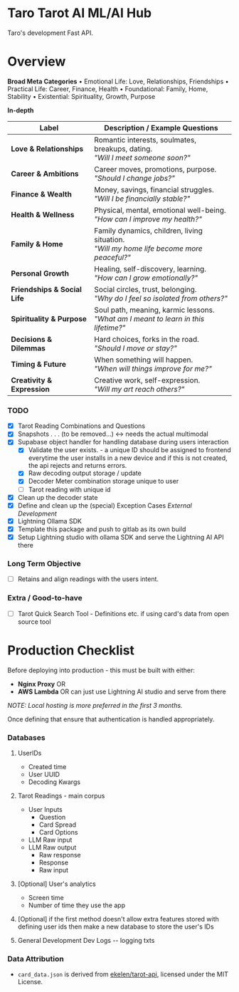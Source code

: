 # Taro Tarot AI ML/AI Hub

Taro's development Fast API.

# Overview
**Broad Meta Categories**
	•	Emotional Life: Love, Relationships, Friendships
	•	Practical Life: Career, Finance, Health
	•	Foundational: Family, Home, Stability
	•	Existential: Spirituality, Growth, Purpose

**In-depth**

| **Label**                      | **Description / Example Questions**                                                                 |
|-------------------------------|------------------------------------------------------------------------------------------------------|
| **Love & Relationships**      | Romantic interests, soulmates, breakups, dating. <br> _"Will I meet someone soon?"_                 |
| **Career & Ambitions**        | Career moves, promotions, purpose. <br> _"Should I change jobs?"_                                   |
| **Finance & Wealth**          | Money, savings, financial struggles. <br> _"Will I be financially stable?"_                         |
| **Health & Wellness**         | Physical, mental, emotional well-being. <br> _"How can I improve my health?"_                       |
| **Family & Home**             | Family dynamics, children, living situation. <br> _"Will my home life become more peaceful?"_       |
| **Personal Growth**           | Healing, self-discovery, learning. <br> _"How can I grow emotionally?"_                             |
| **Friendships & Social Life** | Social circles, trust, belonging. <br> _"Why do I feel so isolated from others?"_                   |
| **Spirituality & Purpose**    | Soul path, meaning, karmic lessons. <br> _"What am I meant to learn in this lifetime?"_             |
| **Decisions & Dilemmas**      | Hard choices, forks in the road. <br> _"Should I move or stay?"_                                    |
| **Timing & Future**           | When something will happen. <br> _"When will things improve for me?"_                               |
| **Creativity & Expression**   | Creative work, self-expression. <br> _"Will my art reach others?"_                                  |


### TODO
- [x] Tarot Reading Combinations and Questions
- [x] Snapshots . . . (to be removed...) <-> needs the actual multimodal
- [x] Supabase object handler for handling database during users interaction
    - [x] Validate the user exists. - a unique ID should be assigned to frontend everytime the user installs in a new device and if this is not created, the api rejects and returns errors.
    - [x] Raw decoding output storage / update
    - [x] Decoder Meter combination storage unique to user
    - [ ] Tarot reading with unique id
- [x] Clean up the decoder state
- [x] Define and clean up the (special) Exception Cases
*External Development*
- [x] Lightning Ollama SDK
- [x] Template this package and push to gitlab as its own build
- [x] Setup Lightning studio with ollama SDK and serve the Lightning AI API there

### Long Term Objective
- [ ] Retains and align readings with the users intent.

### Extra / Good-to-have
- [ ] Tarot Quick Search Tool - Definitions etc. if using card's data from open source tool

# Production Checklist

Before deploying into production - this must be built with either:
- **Nginx Proxy** OR
- **AWS Lambda**
OR can just use Lightning AI studio and serve from there

*NOTE: Local hosting is more preferred in the first 3 months.*

Once defining that ensure that authentication is handled appropriately.

### Databases
1. UserIDs
    - Created time
    - User UUID
    - Decoding Kwargs
2. Tarot Readings - main corpus
    - User Inputs
        - Question
        - Card Spread
        - Card Options
    - LLM Raw input
    - LLM Raw output
        - Raw response
        - Response
        - Raw input

3. [Optional] User's analytics
    - Screen time
    - Number of time they use the app
4. [Optional] if the first method doesn't allow extra features stored with defining user ids then make a new database to store the user's IDs
5. General Development Dev Logs -- logging txts

### Data Attribution

- `card_data.json` is derived from [ekelen/tarot-api](https://github.com/ekelen/tarot-api), licensed under the MIT License.
